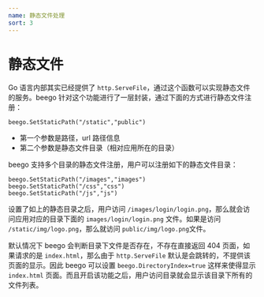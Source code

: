 ```yaml
---
name: 静态文件处理
sort: 3
---
```


# 静态文件

Go 语言内部其实已经提供了 `http.ServeFile`，通过这个函数可以实现静态文件的服务。beego 针对这个功能进行了一层封装，通过下面的方式进行静态文件注册：

	beego.SetStaticPath("/static","public")

- 第一个参数是路径，url 路径信息
- 第二个参数是静态文件目录（相对应用所在的目录）

beego 支持多个目录的静态文件注册，用户可以注册如下的静态文件目录：

	beego.SetStaticPath("/images","images")
	beego.SetStaticPath("/css","css")
	beego.SetStaticPath("/js","js")

设置了如上的静态目录之后，用户访问 `/images/login/login.png`，那么就会访问应用对应的目录下面的 `images/login/login.png` 文件。如果是访问 `/static/img/logo.png`，那么就访问 `public/img/logo.png`文件。

默认情况下 beego 会判断目录下文件是否存在，不存在直接返回 404 页面，如果请求的是 `index.html`，那么由于 `http.ServeFile` 默认是会跳转的，不提供该页面的显示。因此 beego 可以设置 `beego.DirectoryIndex=true` 这样来使得显示 `index.html` 页面。而且开启该功能之后，用户访问目录就会显示该目录下所有的文件列表。